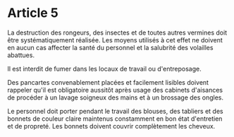 # Article 5

La destruction des rongeurs, des insectes et de toutes autres vermines doit être systématiquement réalisée. Les moyens utilisés à cet effet ne doivent en aucun cas affecter la santé du personnel et la salubrité des volailles abattues.

Il est interdit de fumer dans les locaux de travail ou d'entreposage.

Des pancartes convenablement placées et facilement lisibles doivent rappeler qu'il est obligatoire aussitôt après usage des cabinets d'aisances de procéder à un lavage soigneux des mains et à un brossage des ongles.

Le personnel doit porter pendant le travail des blouses, des tabliers et des bonnets de couleur claire maintenus constamment en bon état d'entretien et de propreté. Les bonnets doivent couvrir complètement les cheveux.
